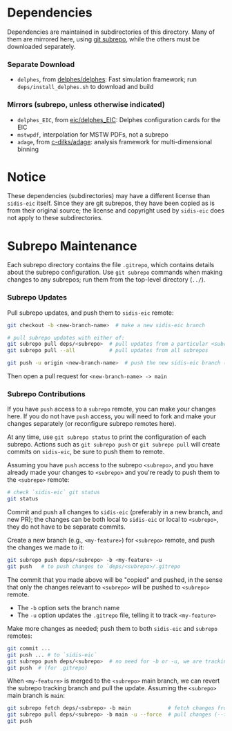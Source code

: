 Dependencies
============

Dependencies are maintained in subdirectories of this directory. Many of them
are mirrored here, using [git subrepo](https://github.com/ingydotnet/git-subrepo),
while the others must be downloaded separately.

### Separate Download
- `delphes`, from [delphes/delphes](https://github.com/delphes/delphes):
  Fast simulation framework; run `deps/install_delphes.sh` to download and build

### Mirrors (subrepo, unless otherwise indicated)
- `delphes_EIC`, from [eic/delphes_EIC](https://github.com/eic/delphes_EIC/tree/master):
  Delphes configuration cards for the EIC
- `mstwpdf`, interpolation for MSTW PDFs, not a subrepo
- `adage`, from [c-dilks/adage](https://github.com/c-dilks/adage):
  analysis framework for multi-dimensional binning

Notice
======
These dependencies (subdirectories) may have a different license than `sidis-eic` itself. Since they are git subrepos, they have been
copied as is from their original source; the license and copyright used by `sidis-eic` does not apply to these subdirectories.

Subrepo Maintenance
===================

Each subrepo directory contains the file `.gitrepo`, which contains details
about the subrepo configuration. Use `git subrepo` commands when making changes
to any subrepos; run them from the top-level directory (`../`).

### Subrepo Updates
Pull subrepo updates, and push them to `sidis-eic` remote:
```bash
git checkout -b <new-branch-name>  # make a new sidis-eic branch

# pull subrepo updates with either of:
git subrepo pull deps/<subrepo>  # pull updates from a particular <subrepo>
git subrepo pull --all           # pull updates from all subrepos

git push -u origin <new-branch-name>  # push the new sidis-eic branch (which already has the subrepo pull commit(s))
```
Then open a pull request for `<new-branch-name> -> main`

### Subrepo Contributions
If you have `push` access to a `subrepo` remote, you can make your changes here. If you do not
have `push` access, you will need to fork and make your changes separately (or reconfigure subrepo remotes here).

At any time, use `git subrepo status` to print the configuration of each subrepo. Actions such as `git subrepo push`
or `git subrepo pull` will create commits on `sidis-eic`, be sure to push them to remote.

Assuming you have `push` access to the subrepo `<subrepo>`, and you have already made your changes to `<subrepo>`
and you're ready to push them to the `<subrepo>` remote:
```bash
# check `sidis-eic` git status
git status
```
Commit and push all changes to `sidis-eic` (preferably in a new branch, and new PR); the
changes can be both local to `sidis-eic` or local to `<subrepo>`, they do not have to be separate commits.

Create a new branch (e.g., `<my-feature>`) for `<subrepo>` remote, and push the changes we made to it:
```bash
git subrepo push deps/<subrepo> -b <my-feature> -u
git push   # to push changes to `deps/<subrepo>/.gitrepo
```
The commit that you made above will be "copied" and pushed, in the sense that
only the changes relevant to `<subrepo>` will be pushed to `<subrepo>` remote.
- The `-b` option sets the branch name
- The `-u` option updates the `.gitrepo` file, telling it to track `<my-feature>`

Make more changes as needed; push them to both `sidis-eic` and `subrepo` remotes:
```bash
git commit ...
git push ... # to `sidis-eic`
git subrepo push deps/<subrepo>  # no need for -b or -u, we are tracking `<my-feature>` already
git push  # (for .gitrepo)
```

When `<my-feature>` is merged to the `<subrepo>` main branch, we can revert the
subrepo tracking branch and pull the update. Assuming the `<subrepo>` main
branch is `main`:
```bash
git subrepo fetch deps/<subrepo> -b main            # fetch changes from <subrepo> remote
git subrepo pull deps/<subrepo> -b main -u --force  # pull changes (--force is needed if remote deleted <my-feature>)
git push
```
